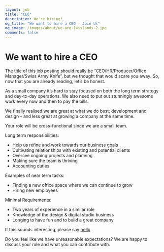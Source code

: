```yaml
---
layout: job
title: "CEO"
description: We're hiring!
og_title: "We want to hire a CEO - Join Us"
og_image: /images/about/we-are-14islands-2.jpg
comments: false
---
```


# We want to hire a CEO

The title of this job posting should really be “CEO/HR/Producer/Office Manager/Swiss Army Knife”, but we thought that would scare you away. So, now that you are already reading, let’s be honest.

As a small company it’s hard to stay focused on both the long term strategy and day-to-day operations. We also need to put out stunningly awesome work every now and then to pay the bills.

We finally realised we are great at what we do best; development and design - and less great at growing a company at the same time.

Your role will be cross-functional since we are a small team.

Long term responsibilities:

* Help us refine and work towards our business goals
* Cultivating relationships with existing and potential clients
* Oversee ongoing projects and planning
* Making sure the team is thriving
* Accounting duties

Examples of near term tasks:

* Finding a new office space where we can continue to grow
* Hiring new employees

Minimal Requirements:

* Two years of experience in a similar role
* Knowledge of the design & digital studio business
* Longing to have fun and to build a great company

If this sounds interesting, please say [hello](mailto:jobs@14islands.com).

Do you feel like we have unreasonable expectations? We are happy to discuss your role and what you can contribute with.
